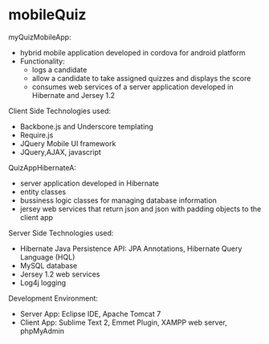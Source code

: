 mobileQuiz
==========

myQuizMobileApp:

- hybrid mobile application developed in cordova for android platform 
- Functionality: 
   - logs a candidate
   - allow a candidate to take assigned quizzes and displays the score
   - consumes web services of a server application developed in Hibernate and Jersey 1.2  
   
Client Side Technologies used: 

  - Backbone.js and Underscore templating
  - Require.js
  - JQuery Mobile UI framework
  - JQuery,AJAX, javascript
   
  
QuizAppHibernateA:
  - server application developed in Hibernate
  - entity classes
  - bussiness logic classes for managing database information 
  - jersey web services that return json and json with padding objects to the client app
    
Server Side Technologies used:

  - Hibernate Java Persistence API: JPA Annotations, Hibernate Query Language (HQL)
  - MySQL database
  - Jersey 1.2 web services
  - Log4j logging 

Development Environment:

  - Server App: Eclipse IDE, Apache Tomcat 7
  - Client App: Sublime Text 2, Emmet Plugin,  XAMPP web server, phpMyAdmin
